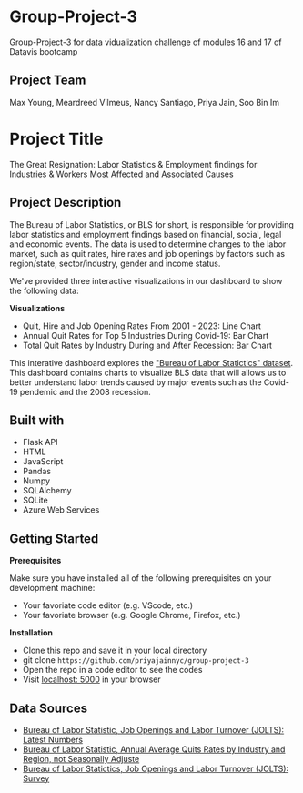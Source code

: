 # Group-Project-3
Group-Project-3 for data vidualization challenge of modules 16 and 17 of Datavis bootcamp

## Project Team
Max Young, Meardreed Vilmeus, Nancy Santiago, Priya Jain, Soo Bin Im

# Project Title
The Great Resignation: Labor Statistics & Employment findings for Industries & Workers Most Affected and Associated Causes

## Project Description
  The Bureau of Labor Statistics, or BLS for short, is responsible for providing labor statistics and employment findings based on financial, social, legal and economic events. The data is used to determine changes to the labor market, such as quit rates, hire rates and job openings by factors such as region/state, sector/industry, gender and income status. 
  
  We've provided three interactive visualizations in our dashboard to show the following data:  
  
  **Visualizations**
  - Quit, Hire and Job Opening Rates From 2001 - 2023: Line Chart 
  - Annual Quit Rates for Top 5 Industries During Covid-19: Bar Chart
  - Total Quit Rates by Industry During and After Recession: Bar Chart 
  
This interative dashboard explores the ["Bureau of Labor Statictics" dataset](https://www.bls.gov/). This dashboard contains charts to visualize BLS data that will allows us to better understand labor trends caused by major events such as the Covid-19 pendemic and the 2008 recession. 

## Built with
- Flask API
- HTML
- JavaScript
- Pandas
- Numpy
- SQLAlchemy
- SQLite
- Azure Web Services

## Getting Started 
**Prerequisites**

Make sure you have installed all of the following prerequisites on your development machine:
- Your favoriate code editor (e.g. VScode, etc.)
- Your favoriate browser (e.g. Google Chrome, Firefox, etc.)

**Installation**
- Clone this repo and save it in your local directory
- git clone `https://github.com/priyajainnyc/group-project-3`
- Open the repo in a code editor to see the codes
- Visit [localhost: 5000](http://localhost:5000) in your browser

## Data Sources
- [Bureau of Labor Statistic, Job Openings and Labor Turnover (JOLTS): Latest Numbers](https://www.bls.gov/jlt/latest-numbers.htm)
- [Bureau of Labor Statistic, Annual Average Quits Rates by Industry and Region, not Seasonally Adjuste](https://www.bls.gov/news.release/jolts.t22.htm)
- [Bureau of Labor Statictics, Job Openings and Labor Turnover (JOLTS): Survey](https://data.bls.gov/PDQWeb/jt)  
